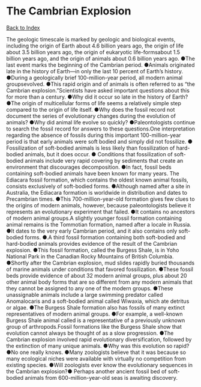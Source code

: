 # The Cambrian Explosion
[Back to Index](https://github.com/windows10010/tpoExtractor/blob/master/README.md)

The geologic timescale is marked by geologic and biological events, including the origin of Earth about 4.6 billion years ago, the origin of life about 3.5 billion years ago, the origin of eukaryotic life-formsabout 1.5 billion years ago, and the origin of animals about 0.6 billion years ago. ●The last event marks the beginning of the Cambrian period. ●Animals originated late in the history of Earth—in only the last 10 percent of Earth’s history. ●During a geologically brief 100-million-year period, all modern animal groupsevolved. ●This rapid origin and of animals is often referred to as “the Cambrian explosion.”Scientists have asked important questions about this for more than a century. ●Why did it occur so late in the history of Earth? ●The origin of multicellular forms of life seems a relatively simple step compared to the origin of life itself. ●Why does the fossil record not document the series of evolutionary changes during the evolution of animals? ●Why did animal life evolve so quickly? ●Paleontologists continue to search the fossil record for answers to these questions.One interpretation regarding the absence of fossils during this important 100-million-year period is that early animals were soft bodied and simply did not fossilize.
● Fossilization of soft-bodied animals is less likely than fossilization of hard-bodied animals, but it does occur. ●
 Conditions that fossilization of soft-bodied animals include very rapid covering by sediments that create an environment that discourages decomposition. ●In fact, fossil beds containing soft-bodied animals have been known for many years. The Ediacara fossil formation, which contains the oldest known animal fossils, consists exclusively of soft-bodied forms. ●Although named after a site in Australia, the Ediacara formation is worldwide in distribution and dates to Precambrian times. ●This 700-million-year-old formation gives few clues to the origins of modern animals, however, because paleontologists believe it represents an evolutionary experiment that failed. ●It contains no ancestors of modern animal groups.A slightly younger fossil formation containing animal remains is the Tommotian formation, named after a locale in Russia. ●It dates to the very early Cambrian period, and it also contains only soft-bodied forms. ●.A third fossil formation containing both soft-bodied and hard-bodied animals provides evidence of the result of the Cambrian explosion. ●This fossil formation, called the Burgess Shale, is in Yoho National Park in the Canadian Rocky Mountains of British Columbia. ●Shortly after the Cambrian explosion, mud slides rapidly buried thousands of marine animals under conditions that favored fossilization. ●These fossil beds provide evidence of about 32 modern animal groups, plus about 20 other animal body forms that are so different from any modern animals that they cannot be assigned to any one of the modern groups. ●These unassignable animals include a large swimming predator called Anomalocaris and a soft-bodied animal called Wiwaxia, which ate detritus or algae. ●The Burgess Shale formation also has fossils of many extinct representatives of modern animal groups. ●For example, a well-known Burgess Shale animal called is a representative of a previously unknown group of arthropods.Fossil formations like the Burgess Shale show that evolution cannot always be thought of as a slow progression. ●The Cambrian explosion involved rapid evolutionary diversification, followed by the extinction of many unique animals. ●Why was this evolution so rapid? ●No one really knows. ●Many zoologists believe that it was because so many ecological niches were available with virtually no competition from existing species. ●Will zoologists ever know the evolutionary sequences in the Cambrian explosion?● Perhaps another ancient fossil bed of soft-bodied animals from 600-million-year-old seas is awaiting discovery.